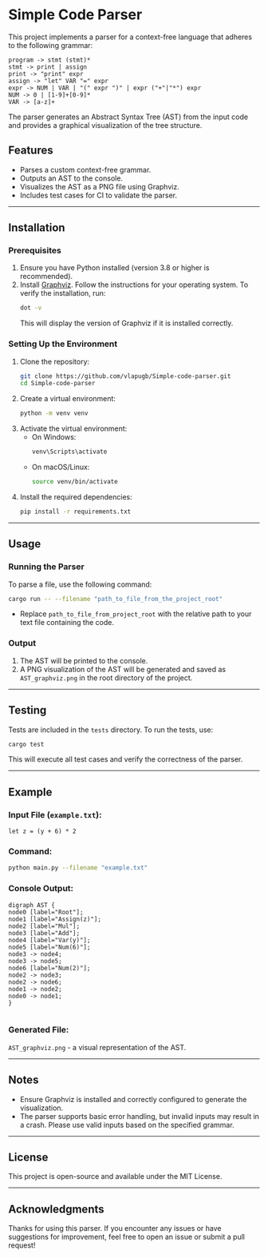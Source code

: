 # Simple Code Parser

This project implements a parser for a context-free language that adheres to the following grammar:

```
program -> stmt (stmt)*
stmt -> print | assign
print -> "print" expr
assign -> "let" VAR "=" expr
expr -> NUM | VAR | "(" expr ")" | expr ("+"|"*") expr
NUM -> 0 | [1-9]+[0-9]*
VAR -> [a-z]+
```

The parser generates an Abstract Syntax Tree (AST) from the input code and provides a graphical visualization of the tree structure.

## Features
- Parses a custom context-free grammar.
- Outputs an AST to the console.
- Visualizes the AST as a PNG file using Graphviz.
- Includes test cases for CI to validate the parser.

---

## Installation

### Prerequisites
1. Ensure you have Python installed (version 3.8 or higher is recommended).
2. Install [Graphviz](https://graphviz.org/). Follow the instructions for your operating system. To verify the installation, run:
   ```sh
   dot -v
   ```
   This will display the version of Graphviz if it is installed correctly.

### Setting Up the Environment
1. Clone the repository:
   ```sh
   git clone https://github.com/vlapugb/Simple-code-parser.git
   cd Simple-code-parser
   ```
2. Create a virtual environment:
   ```sh
   python -m venv venv
   ```
3. Activate the virtual environment:
    - On Windows:
      ```sh
      venv\Scripts\activate
      ```
    - On macOS/Linux:
      ```sh
      source venv/bin/activate
      ```
4. Install the required dependencies:
   ```sh
   pip install -r requirements.txt
   ```

---

## Usage

### Running the Parser
To parse a file, use the following command:
```sh
cargo run -- --filename "path_to_file_from_the_project_root"
```
- Replace `path_to_file_from_project_root` with the relative path to your text file containing the code.

### Output
1. The AST will be printed to the console.
2. A PNG visualization of the AST will be generated and saved as `AST_graphviz.png` in the root directory of the project.

---

## Testing

Tests are included in the `tests` directory. To run the tests, use:
```sh
cargo test
```
This will execute all test cases and verify the correctness of the parser.

---

## Example

### Input File (`example.txt`):
```
let z = (y + 6) * 2
```

### Command:
```sh
python main.py --filename "example.txt"
```

### Console Output:
```
digraph AST {
node0 [label="Root"];
node1 [label="Assign(z)"];
node2 [label="Mul"];
node3 [label="Add"];
node4 [label="Var(y)"];
node5 [label="Num(6)"];
node3 -> node4;
node3 -> node5;
node6 [label="Num(2)"];
node2 -> node3;
node2 -> node6;
node1 -> node2;
node0 -> node1;
}


```

### Generated File:
`AST_graphviz.png` - a visual representation of the AST.

---

## Notes
- Ensure Graphviz is installed and correctly configured to generate the visualization.
- The parser supports basic error handling, but invalid inputs may result in a crash. Please use valid inputs based on the specified grammar.

---

## License
This project is open-source and available under the MIT License.

---

## Acknowledgments
Thanks for using this parser. If you encounter any issues or have suggestions for improvement, feel free to open an issue or submit a pull request!

